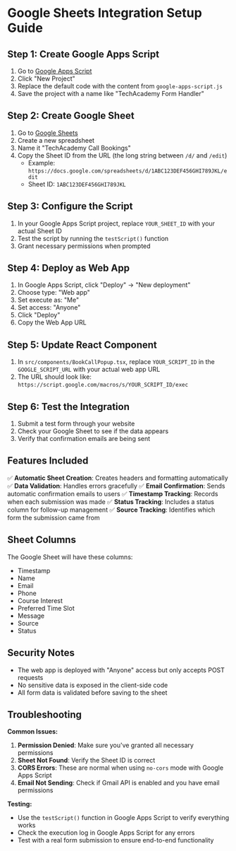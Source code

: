 # Google Sheets Integration Setup Guide

## Step 1: Create Google Apps Script

1. Go to [Google Apps Script](https://script.google.com/)
2. Click "New Project"
3. Replace the default code with the content from `google-apps-script.js`
4. Save the project with a name like "TechAcademy Form Handler"

## Step 2: Create Google Sheet

1. Go to [Google Sheets](https://sheets.google.com/)
2. Create a new spreadsheet
3. Name it "TechAcademy Call Bookings"
4. Copy the Sheet ID from the URL (the long string between `/d/` and `/edit`)
   - Example: `https://docs.google.com/spreadsheets/d/1ABC123DEF456GHI789JKL/edit`
   - Sheet ID: `1ABC123DEF456GHI789JKL`

## Step 3: Configure the Script

1. In your Google Apps Script project, replace `YOUR_SHEET_ID` with your actual Sheet ID
2. Test the script by running the `testScript()` function
3. Grant necessary permissions when prompted

## Step 4: Deploy as Web App

1. In Google Apps Script, click "Deploy" → "New deployment"
2. Choose type: "Web app"
3. Set execute as: "Me"
4. Set access: "Anyone"
5. Click "Deploy"
6. Copy the Web App URL

## Step 5: Update React Component

1. In `src/components/BookCallPopup.tsx`, replace `YOUR_SCRIPT_ID` in the `GOOGLE_SCRIPT_URL` with your actual web app URL
2. The URL should look like: `https://script.google.com/macros/s/YOUR_SCRIPT_ID/exec`

## Step 6: Test the Integration

1. Submit a test form through your website
2. Check your Google Sheet to see if the data appears
3. Verify that confirmation emails are being sent

## Features Included

✅ **Automatic Sheet Creation**: Creates headers and formatting automatically
✅ **Data Validation**: Handles errors gracefully
✅ **Email Confirmation**: Sends automatic confirmation emails to users
✅ **Timestamp Tracking**: Records when each submission was made
✅ **Status Tracking**: Includes a status column for follow-up management
✅ **Source Tracking**: Identifies which form the submission came from

## Sheet Columns

The Google Sheet will have these columns:
- Timestamp
- Name
- Email
- Phone
- Course Interest
- Preferred Time Slot
- Message
- Source
- Status

## Security Notes

- The web app is deployed with "Anyone" access but only accepts POST requests
- No sensitive data is exposed in the client-side code
- All form data is validated before saving to the sheet

## Troubleshooting

**Common Issues:**
1. **Permission Denied**: Make sure you've granted all necessary permissions
2. **Sheet Not Found**: Verify the Sheet ID is correct
3. **CORS Errors**: These are normal when using `no-cors` mode with Google Apps Script
4. **Email Not Sending**: Check if Gmail API is enabled and you have email permissions

**Testing:**
- Use the `testScript()` function in Google Apps Script to verify everything works
- Check the execution log in Google Apps Script for any errors
- Test with a real form submission to ensure end-to-end functionality